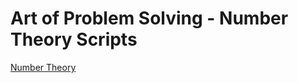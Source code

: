# Art of Problem Solving - Number Theory Scripts

[Number Theory](https://artofproblemsolving.com/wiki/index.php/Number_theory)
